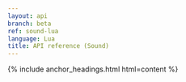```yaml
---
layout: api
branch: beta
ref: sound-lua
language: Lua
title: API reference (Sound)
---
```

{% include anchor_headings.html html=content %}